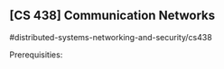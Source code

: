 ## [CS 438] Communication Networks

#distributed-systems-networking-and-security/cs438

Prerequisities:
